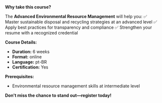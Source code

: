 **Why take this course?**

The **Advanced Environmental Resource Management** will help you:
✅ Master sustainable disposal and recycling strategies at an advanced level
✅ Apply best practices for transparency and compliance
✅ Strengthen your resume with a recognized credential

**Course Details:**
- **Duration:** 6 weeks
- **Format:** online
- **Language:** pt-BR
- **Certification:** Yes

**Prerequisites:**
- Environmental resource management skills at intermediate level

**Don't miss the chance to stand out—register today!**